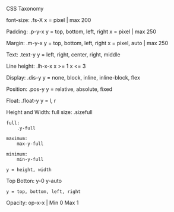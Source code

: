 CSS Taxonomy



font-size:
    .fs-X
    x = pixel   | max 200


Padding:
    .p-y-x
    y = top, bottom, left, right
    x = pixel   | max 250    

Margin:
    .m-y-x
    y = top, bottom, left, right
    x = pixel, auto   | max 250    

Text:
    .text-y
    y = left, right, center, right, middle


Line height:
    .lh-x-x
    x >= 1
    x <= 3

Display:
    .dis-y
    y = none, block, inline, inline-block, flex

 Position:
    .pos-y
    y = relative, absolute, fixed

 Float:
    .float-y
    y = l, r

Height and Width:
    full size:
        .sizefull

    full:
        .y-full

    maximum:
        max-y-full

    minimum:
        min-y-full

    y = height, width


Top Botton:
    y-0
    y-auto

    y = top, bottom, left, right

Opacity:
    op-x-x  |    Min 0  Max 1
